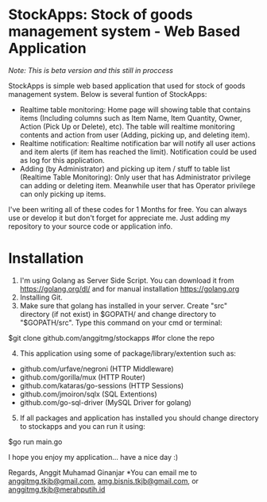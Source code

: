 # StockApps: Stock of goods management system - Web Based Application

*Note: This is beta version and this still in proccess*

StockApps is simple web based application that used for stock of goods management system. Below is several funtion of StockApps:

- Realtime table monitoring:
  Home page will showing table that contains items (Including columns such as Item Name, Item Quantity, Owner, Action (Pick Up or Delete),  etc). The table will realtime monitoring contents and action from user (Adding, picking up, and deleting item). 
- Realtime notification:
  Realtime notification bar will notify all user actions and item alerts (if item has reached the limit). Notification could be used as log for this application.
- Adding (by Administrator) and picking up item / stuff to table list (Realtime Table Monitoring):
  Only user that has Administrator privilege can adding or deleting item. Meanwhile user that has Operator privilege can only picking up items.
  
I've been writing all of these codes for 1 Months for free. You can always use or develop it but don't forget for appreciate me. Just adding my repository to your source code or application info.

# Installation
1. I'm using Golang as Server Side Script. You can download it from https://golang.org/dl/ and  for manual installation https://golang.org
2. Installing Git.
3. Make sure that golang has installed in your server. Create "src" directory (if not exist) in $GOPATH/ and change directory to "$GOPATH/src". Type this command on your cmd or terminal:

  $git clone github.com/anggitmg/stockapps #for clone the repo
  
4. This application using some of package/library/extention such as:
  - github.com/urfave/negroni (HTTP Middleware)
  - github.com/gorilla/mux (HTTP Router)
  - github.com/kataras/go-sessions (HTTP Sessions)
  - github.com/jmoiron/sqlx (SQL Extentions)
  - github.com/go-sql-driver (MySQL Driver for golang)
5. If all packages and application has installed you should change directory to stockapps and you can run it using:
  
  $go run main.go
  
  I hope you enjoy my application... have a nice day :)

  Regards,
  Anggit Muhamad Ginanjar
  *You can email me to anggitmg.tkjb@gmail.com, amg.bisnis.tkjb@gmail.com, or anggitmg.tkjb@merahputih.id
